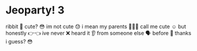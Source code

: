 # Jeoparty! 3

ribbit 🐸 cute? 😳 im not cute 😓 i mean my parents 👨‍👩‍👧 call me cute ☺️ but honestly 👉👈 ive never ❌ heard it 👂 from someone else 🗣 before 🥰 thanks i guess? 😳
